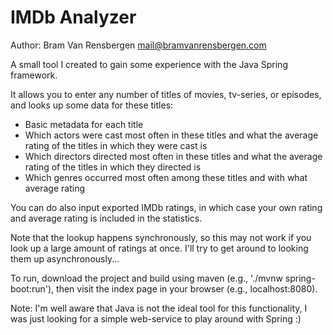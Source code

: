 IMDb Analyzer
==========================
Author: Bram Van Rensbergen <mail@bramvanrensbergen.com>

A small tool I created to gain some experience with the Java Spring framework.

It allows you to enter any number of titles of movies, tv-series, or episodes,
and looks up some data for these titles:
 * Basic metadata for each title
 * Which actors were cast most often in these titles and what the average rating of the titles in which they were cast is
 * Which directors directed most often in these titles and what the average rating of the titles in which they directed is
 * Which genres occurred most often among these titles and with what average rating
	
You can do also input exported IMDb ratings, in which case your own rating and average rating is included in the statistics.

Note that the lookup happens synchronously, so this may not work if you look up a large amount of ratings at once. 
I'll try to get around to looking them up asynchronously...

To run, download the project and build using maven (e.g., './mvnw spring-boot:run'), then visit the index page in your browser (e.g., localhost:8080).

Note: I'm well aware that Java is not the ideal tool for this functionality, I was just looking for a simple web-service to play around with Spring :)